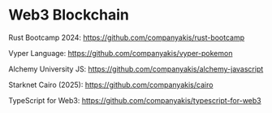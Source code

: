# Web3 Blockchain

Rust Bootcamp 2024:
https://github.com/companyakis/rust-bootcamp

Vyper Language:
https://github.com/companyakis/vyper-pokemon

Alchemy University JS:
https://github.com/companyakis/alchemy-javascript

Starknet Cairo (2025):
https://github.com/companyakis/cairo

TypeScript for Web3:
https://github.com/companyakis/typescript-for-web3
